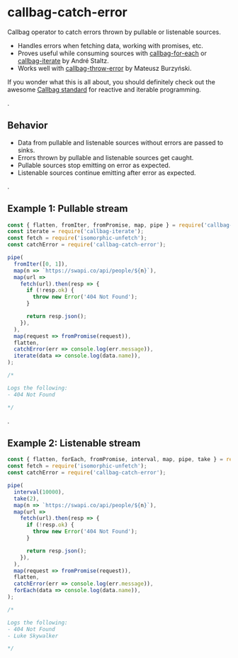 # callbag-catch-error

Callbag operator to catch errors thrown by pullable or listenable sources.

- Handles errors when fetching data, working with promises, etc.
- Proves useful while consuming sources with [callbag-for-each](https://github.com/staltz/callbag-for-each) or [callbag-iterate](https://github.com/staltz/callbag-iterate) by André Staltz.
- Works well with [callbag-throw-error](https://github.com/Andarist/callbag-throw-error) by Mateusz Burzyński.

If you wonder what this is all about, you should definitely check out the awesome [Callbag standard](https://github.com/callbag/callbag) for reactive and iterable programming.

.

## Behavior

- Data from pullable and listenable sources without errors are passed to sinks.
- Errors thrown by pullable and listenable sources get caught.
- Pullable sources stop emitting on error as expected.
- Listenable sources continue emitting after error as expected.

.

## Example 1: Pullable stream

```js
const { flatten, fromIter, fromPromise, map, pipe } = require('callbag-basics');
const iterate = require('callbag-iterate');
const fetch = require('isomorphic-unfetch');
const catchError = require('callbag-catch-error');

pipe(
  fromIter([0, 1]),
  map(n => `https://swapi.co/api/people/${n}`),
  map(url =>
    fetch(url).then(resp => {
      if (!resp.ok) {
        throw new Error('404 Not Found');
      }

      return resp.json();
    }),
  ),
  map(request => fromPromise(request)),
  flatten,
  catchError(err => console.log(err.message)),
  iterate(data => console.log(data.name)),
);

/*

Logs the following:
- 404 Not Found

*/
```

.

## Example 2: Listenable stream

```js
const { flatten, forEach, fromPromise, interval, map, pipe, take } = require('callbag-basics');
const fetch = require('isomorphic-unfetch');
const catchError = require('callbag-catch-error');

pipe(
  interval(10000),
  take(2),
  map(n => `https://swapi.co/api/people/${n}`),
  map(url =>
    fetch(url).then(resp => {
      if (!resp.ok) {
        throw new Error('404 Not Found');
      }

      return resp.json();
    }),
  ),
  map(request => fromPromise(request)),
  flatten,
  catchError(err => console.log(err.message)),
  forEach(data => console.log(data.name)),
);

/*

Logs the following:
- 404 Not Found
- Luke Skywalker

*/
```
